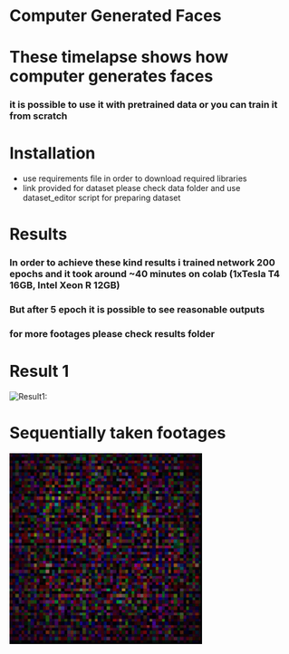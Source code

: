 # Computer Generated Faces
# These timelapse shows how computer generates faces 


### it is possible to use it with pretrained data or you can train it from scratch

# Installation
- use requirements file in order to download required libraries
- link provided for dataset please check data folder and use dataset_editor script for preparing dataset

# Results
### In order to achieve these kind results i trained network 200 epochs and it took around ~40 minutes on colab (1xTesla T4 16GB, Intel Xeon R 12GB)
### But after 5 epoch it is possible to see reasonable outputs
### for more footages please check results folder

# Result 1
![Result1:](https://github.com/HJ23/CGF/blob/master/results/results.gif)


# Sequentially taken footages
![Result2](https://github.com/HJ23/CGF/blob/master/results/results2.gif)

